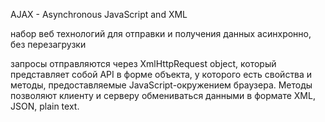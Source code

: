AJAX - Asynchronous JavaScript and XML

набор веб технологий для отправки и получения данных асинхронно, без перезагрузки

запросы отправляются через XmlHttpRequest object, который представляет собой API в форме объекта, у которого есть свойства и методы, предоставляемые JavaScript-окружением браузера. Методы позволяют клиенту и серверу обмениваться данными в формате XML, JSON, plain text.